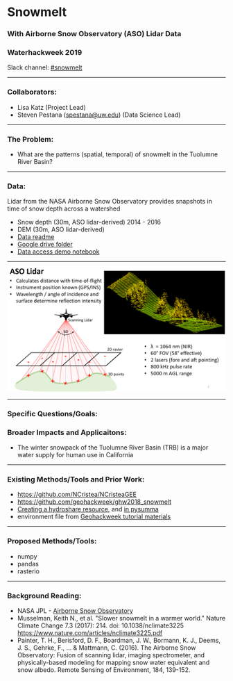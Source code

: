 # Snowmelt
### With Airborne Snow Observatory (ASO) Lidar Data
### Waterhackweek 2019

Slack channel: [#snowmelt](https://waterhackweek2019.slack.com/messages/CH95VNJ5Q)

---

### Collaborators:
* Lisa Katz (Project Lead)
* Steven Pestana (spestana@uw.edu) (Data Science Lead)

---

### The Problem:
* What are the patterns (spatial, temporal) of snowmelt in the Tuolumne River Basin?

---

### Data:
Lidar from the NASA Airborne Snow Observatory provides snapshots in time of snow depth across a watershed
* Snow depth (30m, ASO lidar-derived) 2014 - 2016
* DEM (30m, ASO lidar-derived)
* [Data readme](https://github.com/waterhackweek/whw2019_snowmelt/tree/master/data)
* [Google drive folder](https://drive.google.com/drive/folders/1wDo9Xc2FYYhxTw9HUvVxhX7I8XEYYnv7?usp=sharing)
* [Data access demo notebook](https://nbviewer.jupyter.org/github/waterhackweek/whw2019_snowmelt/blob/master/data/data-access-demo.ipynb)

---

![ASO Slide](https://github.com/waterhackweek/whw2019_snowmelt/blob/master/aso.PNG)

---
### Specific Questions/Goals:

### Broader Impacts and Applicaitons: 
* The winter snowpack of the Tuolumne River Basin (TRB) is a major water supply for human use in California


---

### Existing Methods/Tools and Prior Work:
* https://github.com/NCristea/NCristeaGEE 
* https://github.com/geohackweek/ghw2018_snowmelt
* [Creating a hydroshare resource](https://www.hydroshare.org/resource/7015162a158648ba95ff547a6eb753ba/), and [in pysumma](https://gist.github.com/spestana/3038f9b9e9e34fc39ed13248ca894ef5)
* environment file from [Geohackweek tutorial materials](https://geohackweek.github.io/raster/01-introduction/)


---

### Proposed Methods/Tools:
* numpy
* pandas
* rasterio

---

### Background Reading:
* NASA JPL - [Airborne Snow Observatory](https://aso.jpl.nasa.gov/)
* Musselman, Keith N., et al. "Slower snowmelt in a warmer world." Nature Climate Change 7.3 (2017): 214. doi: 10.1038/nclimate3225  https://www.nature.com/articles/nclimate3225.pdf 
* Painter, T. H., Berisford, D. F., Boardman, J. W., Bormann, K. J., Deems, J. S., Gehrke, F., ... & Mattmann, C. (2016). The Airborne Snow Observatory: Fusion of scanning lidar, imaging spectrometer, and physically-based modeling for mapping snow water equivalent and snow albedo. Remote Sensing of Environment, 184, 139-152.

